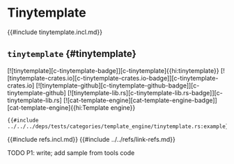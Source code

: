 # Tinytemplate

{{#include tinytemplate.incl.md}}

## `tinytemplate` {#tinytemplate}

[![tinytemplate][c-tinytemplate-badge]][c-tinytemplate]{{hi:tinytemplate}}
[![tinytemplate-crates.io][c-tinytemplate-crates.io-badge]][c-tinytemplate-crates.io]
[![tinytemplate-github][c-tinytemplate-github-badge]][c-tinytemplate-github]
[![tinytemplate-lib.rs][c-tinytemplate-lib.rs-badge]][c-tinytemplate-lib.rs]
[![cat-template-engine][cat-template-engine-badge]][cat-template-engine]{{hi:Template engine}}

```rust,editable
{{#include ../../../deps/tests/categories/template_engine/tinytemplate.rs:example}}
```

{{#include refs.incl.md}}
{{#include ../../refs/link-refs.md}}

<div class="hidden">
TODO P1: write; add sample from tools code
</div>
